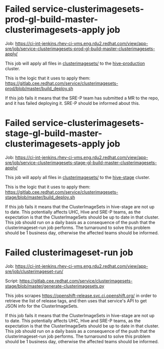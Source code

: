 # Failed service-clusterimagesets-prod-gl-build-master-clusterimagesets-apply job

Job: https://ci-int-jenkins.rhev-ci-vms.eng.rdu2.redhat.com/view/app-sre/job/service-clusterimagesets-prod-gl-build-master-clusterimagesets-apply/

This job will apply all files in [clusterimagesets/](https://gitlab.cee.redhat.com/service/clusterimagesets-prod/tree/master/clusterimagesets) to the [hive-production](https://visual-app-interface.devshift.net/clusters#/openshift/hive-production/cluster.yml) cluster.

This is the logic that it uses to apply them:
https://gitlab.cee.redhat.com/service/clusterimagesets-prod/blob/master/build_deploy.sh

If this job fails it means that the SRE-P team has submitted a MR to the repo, and it has failed deploying it. SRE-P should be informed about this.

# Failed service-clusterimagesets-stage-gl-build-master-clusterimagesets-apply job

Job: https://ci-int-jenkins.rhev-ci-vms.eng.rdu2.redhat.com/view/app-sre/job/service-clusterimagesets-stage-gl-build-master-clusterimagesets-apply/

This job will apply all files in [clusterimagesets/](https://gitlab.cee.redhat.com/service/clusterimagesets-stage/tree/master/clusterimagesets) to the [hive-stage](https://visual-app-interface.devshift.net/clusters#/openshift/hive-stage/cluster.yml) cluster.

This is the logic that it uses to apply them:
https://gitlab.cee.redhat.com/service/clusterimagesets-stage/blob/master/build_deploy.sh

If this job fails it means that the ClusterImageSets in hive-stage are not up to date. This potentially affects UHC, Hive and SRE-P teams, as the expectation is that the ClusterImageSets should be up to date in that cluster. This job should run on a daily basis as a consequence of the push that the clusterimageset-run job performs. The turnaround to solve this problem should be 1 business day, otherwise the affected teams should be informed.

# Failed clusterimageset-run job

Job: https://ci-int-jenkins.rhev-ci-vms.eng.rdu2.redhat.com/view/app-sre/job/clusterimageset-run/

Script: https://gitlab.cee.redhat.com/service/clusterimagesets-stage/blob/master/generate-clusterimagesets.py

This jobs scrapes https://openshift-release.svc.ci.openshift.org/ in order to retrieve the list of release tags, and then uses that service's API to get JSON info for the ClusterImageSets.

If this job fails it means that the ClusterImageSets in hive-stage are not up to date. This potentially affects UHC, Hive and SRE-P teams, as the expectation is that the ClusterImageSets should be up to date in that cluster. This job should run on a daily basis as a consequence of the push that the clusterimageset-run job performs. The turnaround to solve this problem should be 1 business day, otherwise the affected teams should be informed.
